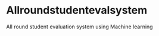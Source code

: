 Allroundstudentevalsystem
=========================

All round student evaluation system using Machine learning
